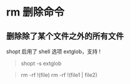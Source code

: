 # rm 删除命令

## 删除除了某个文件之外的所有文件
shopt 启用了 shell 选项 extglob，支持 !
> shopt -s extglob

> rm -rf !(file)
> rm -rf !(file1 | file2)

